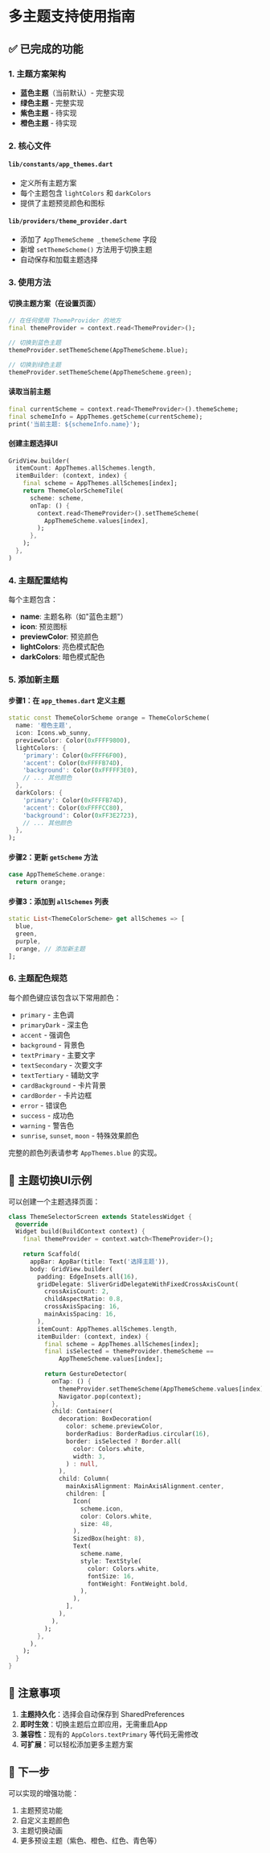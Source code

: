 # 多主题支持使用指南

## ✅ 已完成的功能

### 1. 主题方案架构
- **蓝色主题**（当前默认）- 完整实现
- **绿色主题** - 完整实现
- **紫色主题** - 待实现
- **橙色主题** - 待实现

### 2. 核心文件

#### `lib/constants/app_themes.dart`
- 定义所有主题方案
- 每个主题包含 `lightColors` 和 `darkColors`
- 提供了主题预览颜色和图标

#### `lib/providers/theme_provider.dart`
- 添加了 `AppThemeScheme _themeScheme` 字段
- 新增 `setThemeScheme()` 方法用于切换主题
- 自动保存和加载主题选择

### 3. 使用方法

#### 切换主题方案（在设置页面）
```dart
// 在任何使用 ThemeProvider 的地方
final themeProvider = context.read<ThemeProvider>();

// 切换到蓝色主题
themeProvider.setThemeScheme(AppThemeScheme.blue);

// 切换到绿色主题
themeProvider.setThemeScheme(AppThemeScheme.green);
```

#### 读取当前主题
```dart
final currentScheme = context.read<ThemeProvider>().themeScheme;
final schemeInfo = AppThemes.getScheme(currentScheme);
print('当前主题: ${schemeInfo.name}');
```

#### 创建主题选择UI
```dart
GridView.builder(
  itemCount: AppThemes.allSchemes.length,
  itemBuilder: (context, index) {
    final scheme = AppThemes.allSchemes[index];
    return ThemeColorSchemeTile(
      scheme: scheme,
      onTap: () {
        context.read<ThemeProvider>().setThemeScheme(
          AppThemeScheme.values[index],
        );
      },
    );
  },
)
```

### 4. 主题配置结构

每个主题包含：
- **name**: 主题名称（如"蓝色主题"）
- **icon**: 预览图标
- **previewColor**: 预览颜色
- **lightColors**: 亮色模式配色
- **darkColors**: 暗色模式配色

### 5. 添加新主题

#### 步骤1：在 `app_themes.dart` 定义主题
```dart
static const ThemeColorScheme orange = ThemeColorScheme(
  name: '橙色主题',
  icon: Icons.wb_sunny,
  previewColor: Color(0xFFFF9800),
  lightColors: {
    'primary': Color(0xFFFF6F00),
    'accent': Color(0xFFFFB74D),
    'background': Color(0xFFFFF3E0),
    // ... 其他颜色
  },
  darkColors: {
    'primary': Color(0xFFFFB74D),
    'accent': Color(0xFFFFCC80),
    'background': Color(0xFF3E2723),
    // ... 其他颜色
  },
);
```

#### 步骤2：更新 `getScheme` 方法
```dart
case AppThemeScheme.orange:
  return orange;
```

#### 步骤3：添加到 `allSchemes` 列表
```dart
static List<ThemeColorScheme> get allSchemes => [
  blue,
  green,
  purple,
  orange, // 添加新主题
];
```

### 6. 主题配色规范

每个颜色键应该包含以下常用颜色：
- `primary` - 主色调
- `primaryDark` - 深主色
- `accent` - 强调色
- `background` - 背景色
- `textPrimary` - 主要文字
- `textSecondary` - 次要文字
- `textTertiary` - 辅助文字
- `cardBackground` - 卡片背景
- `cardBorder` - 卡片边框
- `error` - 错误色
- `success` - 成功色
- `warning` - 警告色
- `sunrise`, `sunset`, `moon` - 特殊效果颜色

完整的颜色列表请参考 `AppThemes.blue` 的实现。

## 🎨 主题切换UI示例

可以创建一个主题选择页面：

```dart
class ThemeSelectorScreen extends StatelessWidget {
  @override
  Widget build(BuildContext context) {
    final themeProvider = context.watch<ThemeProvider>();
    
    return Scaffold(
      appBar: AppBar(title: Text('选择主题')),
      body: GridView.builder(
        padding: EdgeInsets.all(16),
        gridDelegate: SliverGridDelegateWithFixedCrossAxisCount(
          crossAxisCount: 2,
          childAspectRatio: 0.8,
          crossAxisSpacing: 16,
          mainAxisSpacing: 16,
        ),
        itemCount: AppThemes.allSchemes.length,
        itemBuilder: (context, index) {
          final scheme = AppThemes.allSchemes[index];
          final isSelected = themeProvider.themeScheme == 
              AppThemeScheme.values[index];
          
          return GestureDetector(
            onTap: () {
              themeProvider.setThemeScheme(AppThemeScheme.values[index]);
              Navigator.pop(context);
            },
            child: Container(
              decoration: BoxDecoration(
                color: scheme.previewColor,
                borderRadius: BorderRadius.circular(16),
                border: isSelected ? Border.all(
                  color: Colors.white,
                  width: 3,
                ) : null,
              ),
              child: Column(
                mainAxisAlignment: MainAxisAlignment.center,
                children: [
                  Icon(
                    scheme.icon,
                    color: Colors.white,
                    size: 48,
                  ),
                  SizedBox(height: 8),
                  Text(
                    scheme.name,
                    style: TextStyle(
                      color: Colors.white,
                      fontSize: 16,
                      fontWeight: FontWeight.bold,
                    ),
                  ),
                ],
              ),
            ),
          );
        },
      ),
    );
  }
}
```

## 📝 注意事项

1. **主题持久化**：选择会自动保存到 SharedPreferences
2. **即时生效**：切换主题后立即应用，无需重启App
3. **兼容性**：现有的 `AppColors.textPrimary` 等代码无需修改
4. **可扩展**：可以轻松添加更多主题方案

## 🚀 下一步

可以实现的增强功能：
1. 主题预览功能
2. 自定义主题颜色
3. 主题切换动画
4. 更多预设主题（紫色、橙色、红色、青色等）
